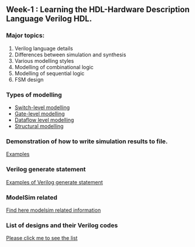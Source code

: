 ## Week-1 : Learning the HDL-Hardware Description Language Verilog HDL.

### Major topics:
<ol>
<li>Verilog language details</li>
<li>Differences between simulation and synthesis</li>
<li>Various modelling styles</li>
<li>Modelling of combinational logic</li>
<li>Modelling of sequential logic</li>
<li>FSM design</li>
</ol>

### Types of modelling

- [Switch-level modelling](https://github.com/dicdesign/ieeeMentorshipHyd/tree/main/verilog/switchLevelModelling)
- [Gate-level modelling](https://github.com/dicdesign/ieeeMentorshipHyd/tree/main/verilog/gateLevelModelling)
- [Dataflow level modelling](https://github.com/dicdesign/ieeeMentorshipHyd/tree/main/verilog/dataFlowModelling)
- [Structural modelling](https://github.com/dicdesign/ieeeMentorshipHyd/tree/main/verilog/structuralModelling) 

### Demonstration of how to write simulation results to file.
[Examples](https://github.com/dicdesign/ieeeMentorshipHyd/tree/main/verilog/writingOutputToFile)

### Verilog generate statement
[Examples of Verilog generate statement](https://github.com/dicdesign/ieeeMentorshipHyd/blob/main/verilog/verilogGenerateStatement.md)

### ModelSim related
[Find here modelsim related information](https://github.com/dicdesign/ieeeMentorshipHyd/tree/main/verilog/modelsim)

### List of designs and their Verilog codes

[Please click me to see the list](https://github.com/dicdesign/ieeeMentorshipHyd/blob/main/verilog/list_experiments.md)

